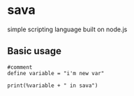 # sava
simple scripting language built on node.js

## Basic usage
```
#comment
define variable = "i'm new var"

print(%variable + " in sava")
